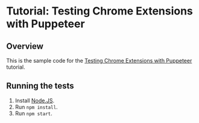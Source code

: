 # Tutorial: Testing Chrome Extensions with Puppeteer

## Overview

This is the sample code for the [Testing Chrome Extensions with Puppeteer](https://developer.chrome.com/docs/extensions/mv3/tut_puppeteer-testing/) tutorial.

## Running the tests

1. Install [Node.JS](https://nodejs.org/).
2. Run `npm install`.
3. Run `npm start`.
